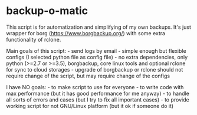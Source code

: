 # backup-o-matic

This script is for automatization and simplifying of my own backups. It's just wrapper for
borg (https://www.borgbackup.org/) with some extra functionality of rclone.

Main goals of this script:
    - send logs by email
    - simple enough but flexible configs (I selected python file as config file)
    - no extra dependencies, only python (>=2.7 or >=3.5), borgbackup, core linux tools and
      optional rclone for sync to cloud storages
    - upgrade of borgbackup or rclone should not require change of the script,
      but may require change of the configs

I have NO goals:
    - to make script to use for everyone
    - to write code with max performance (but it has good performance for me anyway)
    - to handle all sorts of errors and cases (but I try to fix all important cases)
    - to provide working script for not GNU/Linux platform (but it ok if someone do it)
